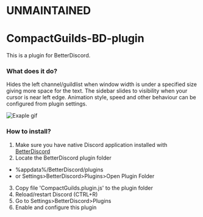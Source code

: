 # UNMAINTAINED
# CompactGuilds-BD-plugin
This is a plugin for BetterDiscord.

### What does it do?
Hides the left channel/guildlist when window width is under a specified size giving more space for the text. The sidebar slides to visibility when your cursor is near left edge. Animation style, speed and other behaviour can be configured from plugin settings.

![Exaple gif](http://kosshi.net/images/bdplugin.gif)

### How to install?
1. Make sure you have native Discord application installed with [BetterDiscord](https://betterdiscord.net)
2. Locate the BetterDiscord plugin folder
  * %appdata%/BetterDiscord/plugins
  * or Settings>BetterDiscord>Plugins>Open Plugin Folder
3. Copy file 'CompactGuilds.plugin.js' to the plugin folder
4. Reload/restart Discord (CTRL+R)
5. Go to Settings>BetterDiscord>Plugins
6. Enable and configure this plugin
